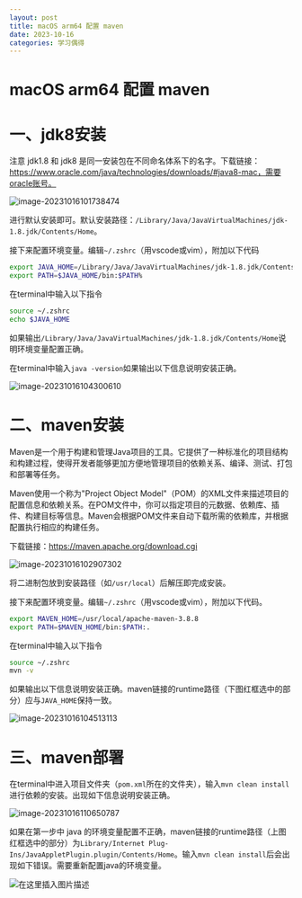 ```yaml
---
layout: post
title: macOS arm64 配置 maven
date: 2023-10-16
categories: 学习偶得
---
```


# macOS arm64 配置 maven

# 一、jdk8安装

注意 jdk1.8 和 jdk8 是同一安装包在不同命名体系下的名字。下载链接：https://www.oracle.com/java/technologies/downloads/#java8-mac，需要oracle账号。

![image-20231016101738474](https://s2.loli.net/2023/10/16/7Ww3heYb4cqg9po.png)

进行默认安装即可。默认安装路径：`/Library/Java/JavaVirtualMachines/jdk-1.8.jdk/Contents/Home`。

接下来配置环境变量。编辑`~/.zshrc`（用vscode或vim），附加以下代码

```bash
export JAVA_HOME=/Library/Java/JavaVirtualMachines/jdk-1.8.jdk/Contents/Home
export PATH=$JAVA_HOME/bin:$PATH%
```

在terminal中输入以下指令

```bash
source ~/.zshrc
echo $JAVA_HOME
```

如果输出`/Library/Java/JavaVirtualMachines/jdk-1.8.jdk/Contents/Home`说明环境变量配置正确。

在terminal中输入`java -version`如果输出以下信息说明安装正确。

![image-20231016104300610](https://s2.loli.net/2023/10/16/JGL6sj3EYvRd4kV.png)

# 二、maven安装

Maven是一个用于构建和管理Java项目的工具。它提供了一种标准化的项目结构和构建过程，使得开发者能够更加方便地管理项目的依赖关系、编译、测试、打包和部署等任务。

Maven使用一个称为"Project Object Model"（POM）的XML文件来描述项目的配置信息和依赖关系。在POM文件中，你可以指定项目的元数据、依赖库、插件、构建目标等信息。Maven会根据POM文件来自动下载所需的依赖库，并根据配置执行相应的构建任务。

下载链接：https://maven.apache.org/download.cgi

![image-20231016102907302](https://s2.loli.net/2023/10/16/8Tx3krho7OSeVD9.png)

将二进制包放到安装路径（如`/usr/local`）后解压即完成安装。

接下来配置环境变量。编辑`~/.zshrc`（用vscode或vim），附加以下代码。

```bash
export MAVEN_HOME=/usr/local/apache-maven-3.8.8
export PATH=$MAVEN_HOME/bin:$PATH:.
```

在terminal中输入以下指令

```bash
source ~/.zshrc
mvn -v
```

如果输出以下信息说明安装正确。maven链接的runtime路径（下图红框选中的部分）应与`JAVA_HOME`保持一致。

![image-20231016104513113](https://s2.loli.net/2023/10/16/TMZqGgkxh7PwvRS.png)



# 三、maven部署

在terminal中进入项目文件夹（`pom.xml`所在的文件夹），输入`mvn clean install`进行依赖的安装。出现如下信息说明安装正确。

![image-20231016110650787](https://s2.loli.net/2023/10/16/oXLS1RIwDHf2WkY.png)

如果在第一步中 java 的环境变量配置不正确，maven链接的runtime路径（上图红框选中的部分）为`Library/Internet Plug-Ins/JavaAppletPlugin.plugin/Contents/Home`。输入`mvn clean install`后会出现如下错误。需要重新配置java的环境变量。

![在这里插入图片描述](https://img-blog.csdnimg.cn/20201226222007233.png?x-oss-process=image/watermark,type_ZmFuZ3poZW5naGVpdGk,shadow_10,text_aHR0cHM6Ly9ibG9nLmNzZG4ubmV0L3c2MDUyODMwNzM=,size_16,color_FFFFFF,t_70#pic_center)

